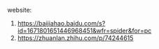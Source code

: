 website: 
1. https://baijiahao.baidu.com/s?id=1671801651446968451&wfr=spider&for=pc
2. https://zhuanlan.zhihu.com/p/74244615